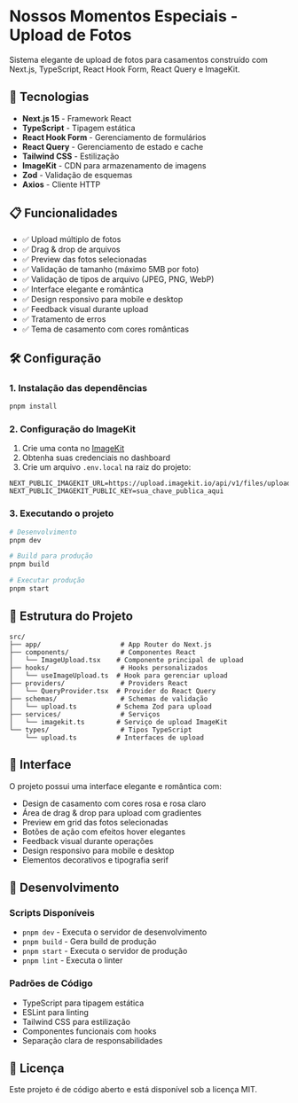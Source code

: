 # Nossos Momentos Especiais - Upload de Fotos

Sistema elegante de upload de fotos para casamentos construído com Next.js, TypeScript, React Hook Form, React Query e ImageKit.

## 🚀 Tecnologias

- **Next.js 15** - Framework React
- **TypeScript** - Tipagem estática
- **React Hook Form** - Gerenciamento de formulários
- **React Query** - Gerenciamento de estado e cache
- **Tailwind CSS** - Estilização
- **ImageKit** - CDN para armazenamento de imagens
- **Zod** - Validação de esquemas
- **Axios** - Cliente HTTP

## 📋 Funcionalidades

- ✅ Upload múltiplo de fotos
- ✅ Drag & drop de arquivos
- ✅ Preview das fotos selecionadas
- ✅ Validação de tamanho (máximo 5MB por foto)
- ✅ Validação de tipos de arquivo (JPEG, PNG, WebP)
- ✅ Interface elegante e romântica
- ✅ Design responsivo para mobile e desktop
- ✅ Feedback visual durante upload
- ✅ Tratamento de erros
- ✅ Tema de casamento com cores românticas

## 🛠️ Configuração

### 1. Instalação das dependências

```bash
pnpm install
```

### 2. Configuração do ImageKit

1. Crie uma conta no [ImageKit](https://imagekit.io/)
2. Obtenha suas credenciais no dashboard
3. Crie um arquivo `.env.local` na raiz do projeto:

```env
NEXT_PUBLIC_IMAGEKIT_URL=https://upload.imagekit.io/api/v1/files/upload
NEXT_PUBLIC_IMAGEKIT_PUBLIC_KEY=sua_chave_publica_aqui
```

### 3. Executando o projeto

```bash
# Desenvolvimento
pnpm dev

# Build para produção
pnpm build

# Executar produção
pnpm start
```

## 📁 Estrutura do Projeto

```
src/
├── app/                    # App Router do Next.js
├── components/             # Componentes React
│   └── ImageUpload.tsx    # Componente principal de upload
├── hooks/                  # Hooks personalizados
│   └── useImageUpload.ts  # Hook para gerenciar upload
├── providers/              # Providers React
│   └── QueryProvider.tsx  # Provider do React Query
├── schemas/                # Schemas de validação
│   └── upload.ts          # Schema Zod para upload
├── services/               # Serviços
│   └── imagekit.ts        # Serviço de upload ImageKit
└── types/                  # Tipos TypeScript
    └── upload.ts          # Interfaces de upload
```

## 🎨 Interface

O projeto possui uma interface elegante e romântica com:

- Design de casamento com cores rosa e rosa claro
- Área de drag & drop para upload com gradientes
- Preview em grid das fotos selecionadas
- Botões de ação com efeitos hover elegantes
- Feedback visual durante operações
- Design responsivo para mobile e desktop
- Elementos decorativos e tipografia serif

## 🔧 Desenvolvimento

### Scripts Disponíveis

- `pnpm dev` - Executa o servidor de desenvolvimento
- `pnpm build` - Gera build de produção
- `pnpm start` - Executa o servidor de produção
- `pnpm lint` - Executa o linter

### Padrões de Código

- TypeScript para tipagem estática
- ESLint para linting
- Tailwind CSS para estilização
- Componentes funcionais com hooks
- Separação clara de responsabilidades

## 📝 Licença

Este projeto é de código aberto e está disponível sob a licença MIT.

